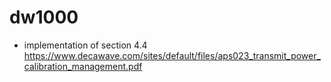 # dw1000
* implementation of section 4.4
https://www.decawave.com/sites/default/files/aps023_transmit_power_calibration_management.pdf

